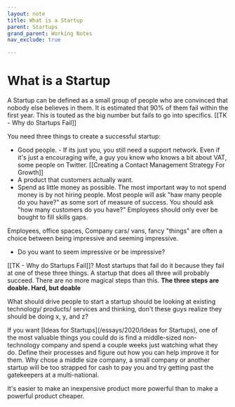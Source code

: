 ```yaml
---
layout: note
title: What is a Startup
parent: Startups
grand_parent: Working Notes
nav_exclude: true

---
```

# What is a Startup

A Startup can be defined as a small group of people who are convinced that nobody else believes in them. It is estimated that 90% of them fail within the first year. This is touted as the big number but fails to go into specifics. [[TK - Why do Startups Fail]]

You need three things to create a successful startup:
- Good people. - If its just you, you still need a support network. Even if it's just a encouraging wife, a guy you know who knows a bit about VAT, some people on Twitter. [[Creating a Contact Management Strategy For Growth]]
- A product that customers actually want.
- Spend as little money as possible. The most important way to not spend money is by not hiring people. Most people will ask "haw many people do you have?" as some sort of measure of success. You should ask "how many customers do you have?" Employees should only ever be bought to fill skills gaps.

Employees, office spaces, Company cars/ vans, fancy "things" are often a choice between being impressive and seeming impressive.
- Do you want to seem impressive or be impressive?

[[TK - Why do Startups Fail]]? Most startups that fail do it because they fail at one of these three things. A startup that does all three will probably succeed. There are no more magical steps than this. **The three steps are doable. Hard, but doable**

What should drive people to start a startup should be looking at existing technology/ products/ services and thinking, don't these guys realize they should be doing x, y, and z?

If you want [Ideas for Startups](/essays/2020/Ideas for Startups), one of the most valuable things you could do is find a middle-sized non-technology company and spend a couple weeks just watching what they do. Define their processes and figure out how you can help improve it for them. Why chose a middle size company, a small company or another startup will be too strapped for cash to pay you and try getting past the gatekeepers at a multi-national.

It's easier to make an inexpensive product more powerful than to make a powerful product cheaper.
